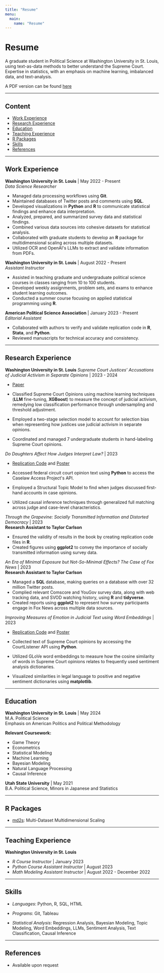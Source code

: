 ```yaml
---
title: "Resume"
menu:
  main:
    name: "Resume"
---
```


# Resume

A graduate student in Political Science at Washington University in St. Louis, using text-as-data methods to better understand the Supreme Court. Expertise in statistics, with an emphasis on machine learning, imbalanced data, and text-analysis.

A PDF version can be found [here](/files/resume.pdf)

---

## Content

* [Work Experience](#work-experience)
* [Research Experience](#research-experience)
* [Education](#education)
* [Teaching Experience](#teaching-experience)
* [R Packages](#r-packages)
* [Skills](#skills)
* [References](#references)

---

## Work Experience
**Washington University in St. Louis** | May 2022 - Present\
*Data Science Researcher*

- Managed data processing workflows using **Git**.
- Maintained databases of Twitter posts and comments using **SQL**.
- Developed visualizations in **Python** and **R** to communicate statistical findings and enhance data interpretation.
- Analyzed, prepared, and summarized survey data and statistical findings.
- Combined various data sources into cohesive datasets for statistical analysis.
- Collaborated with graduate students to develop an **R** package for multidimensional scaling across multiple datasets.
- Utilized OCR and OpenAI's LLMs to extract and validate information from PDFs.

**Washington University in St. Louis** | August 2022 - Present\
*Assistant Instructor*

- Assisted in teaching graduate and undergraduate political science courses in classes ranging from 10 to 100 students.
- Developed weekly assignments, problem sets, and exams to enhance student learning outcomes.
- Conducted a summer course focusing on applied statistical programming using **R**.

**American Political Science Association** | January 2023 - Present\
*Editorial Assistant*

- Collaborated with authors to verify and validate replication code in **R**, **Stata**, and **Python**.
- Reviewed manuscripts for technical accuracy and consistency.

---

## Research Experience

**Washington University in St. Louis**
*Supreme Court Justices’ Accusations of Judicial Activism in Separate Opinions* | 2023 - 2024

- [Paper](/files/third_year_paper.pdf)

- Classified Supreme Court Opinions using machine learning techniques (**LLM** fine-tuning, **XGBoost**) to measure the concept of judicial activism, remedying low classification performance through undersampling and threshold adjustment.
- Employed a two-stage selection model to account for selection bias when representing how justices use judicial activism in separate opinions.
- Coordinated and managed 7 undergraduate students in hand-labeling Supreme Court opinions.

*Do Daughters Affect How Judges Interpret Law?* | 2023

- [Replication Code](https://github.com/peterjbachman/causal_project) and [Poster](/files/causal_project.pdf)

- Accessed federal circuit court opinion text using **Python** to access the Caselaw Access Project's API.
- Employed a Structural Topic Model to find when judges discussed first-hand accounts in case opinions.
- Utilized causal inference techniques through generalized full matching across judge and case-level characteristics.


*Through the Grapevine: Socially Transmitted Information and Distorted Democracy* | 2023\
**Research Assistant to Taylor Carlson**

- Ensured the validity of results in the book by creating replication code files in **R**.
- Created figures using **ggplot2** to convey the importance of socially transmitted information using survey data.


*An Era of Minimal Exposure but Not-So-Minimal Effects? The Case of Fox News* | 2023\
**Research Assistant to Taylor Carlson**

- Managed a **SQL** database, making queries on a database with over 32 million Twitter posts.
- Complied relevant Comscore and YouGov survey data, along with web tracking data, and SVOD watching history, using **R** and **tidyverse**.
- Created reports using **ggplot2** to represent how survey participants engage in Fox News across multiple data sources.

*Improving Measures of Emotion in Judicial Text using  Word Embeddings* | 2023

- [Replication Code](https://github.com/peterjbachman/judicialEmbedding) and [Poster](/files/judicial_embeddings.pdf)

- Collected text of Supreme Court opinions by accessing the CourtListener API using **Python**.
- Utilized GLoVe word embeddings to measure how the cosine similarity of words in Supreme Court opinions relates to frequently used sentiment analysis dictionaries.
- Visualized similarities in legal language to positive and negative sentiment dictionaries using **matplotlib**.

---

## Education

**Washington University in St. Louis** | May 2024\
M.A. Political Science \
Emphasis on American Politics and Political Methodology

**Relevant Coursework:**

- Game Theory
- Econometrics
- Statistical Modeling
- Machine Learning
- Bayesian Modeling
- Natural Language Processing
- Causal Inference

**Utah State University** | May 2021\
B.A. Political Science, Minors in Japanese and Statistics

---

## R Packages

- [md2s](https://github.com/peterjbachman/md2s): Multi-Dataset Multidimensional Scaling

---

## Teaching Experience

**Washington University in St. Louis**
- *R Course Instructor* | January 2023
- *Python Course Assistant Instructor* | August 2023
- *Math Modeling Assistant Instructor* | August 2022 - December 2022

---

## Skills

- *Languages*: Python, R, SQL, HTML

- *Programs*: Git, Tableau

- *Statistical Analysis*: Regression Analysis, Bayesian Modeling, Topic Modeling, Word Embeddings, LLMs, Sentiment Analysis, Text Classification, Causal Inference

---

## References

- Available upon request